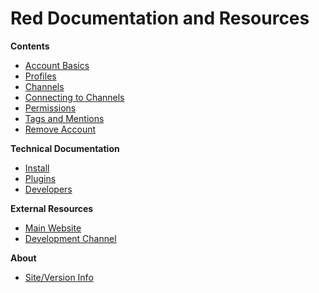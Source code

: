 Red Documentation and Resources
===============================


**Contents**

* [Account Basics](help/Account-Basics)
* [Profiles](help/Profiles)
* [Channels](help/Channels)
* [Connecting to Channels](help/Connecting-to-Channels)
* [Permissions](help/Permissions)
* [Tags and Mentions](help/Tags-and-Mentions)
* [Remove Account](help/Remove-Account)

**Technical Documentation**

* [Install](help/Install)
* [Plugins](help/Plugins)
* [Developers](help/Developers)


**External Resources**

* [Main Website](http://friendica.com)
* [Development Channel](http://zothub.com/channel/one)

**About**

* [Site/Version Info](siteinfo)
